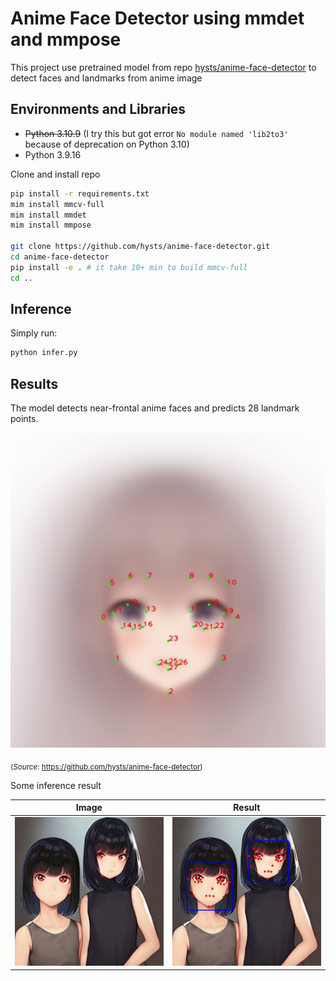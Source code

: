 # Anime Face Detector using mmdet and mmpose

This project use pretrained model from repo [hysts/anime-face-detector](https://github.com/hysts/anime-face-detector) to detect faces and landmarks from anime image

## Environments and Libraries

- ~~Python 3.10.9~~ (I try this but got error `No module named 'lib2to3'` because of deprecation on Python 3.10)
- Python 3.9.16

Clone and install repo

``` bash
pip install -r requirements.txt
mim install mmcv-full
mim install mmdet
mim install mmpose

git clone https://github.com/hysts/anime-face-detector.git
cd anime-face-detector
pip install -e . # it take 10+ min to build mmcv-full
cd ..
```

## Inference

Simply run:

``` bash
python infer.py
```

## Results

The model detects near-frontal anime faces and predicts 28 landmark points.

![landmarks](./assets/landmarks.jpg "landmarks")

<sub> (*Source*: https://github.com/hysts/anime-face-detector) </sub>

Some inference result

| Image | Result |
|:---:|:---:|
| ![image](./assets/test.jpg "image") | ![result](./assets/result.jpg "result") |


